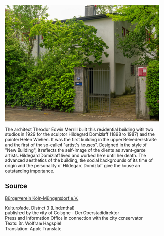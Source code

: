 ![Haus und Atelier Hildegard Domizlaff](./images/05315000-b03-t03/p3.11.jpg)

The architect Theodor Edwin Merrill built this residential building with two studios in 1929 for the sculptor Hildegard Domizlaff (1898 to 1987) and the painter Helen Wiehen. It was the first building in the upper Belvederestraße and the first of the so-called "artist's houses". Designed in the style of "New Building", it reflects the self-image of the clients as avant-garde artists. Hildegard Domizlaff lived and worked here until her death. The advanced aesthetics of the building, the social backgrounds of its time of origin and the personality of Hildegard Domizlaff give the house an outstanding importance.

## Source

[Bürgerverein Köln-Müngersdorf e.V.](https://www.buergerverein-koeln-muengersdorf.de/)

Kulturpfade, District 3 (Lindenthal)  
published by the city of Cologne - Der Oberstadtdirektor  
Press and Information Office in connection with the city conservator  
Texts: Dr. Wolfram Hagspiel  
Translation: Apple Translate